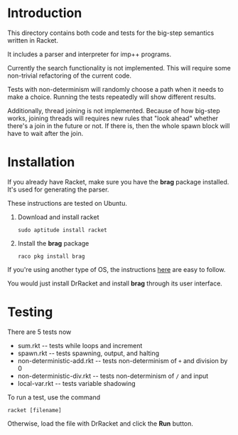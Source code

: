 # Introduction

This directory contains both code and tests for the big-step semantics written in Racket.

It includes a parser and interpreter for imp++ programs.

Currently the search functionality is not implemented. This will require some non-trivial refactoring of the current code.

Tests with non-determinism will randomly choose a path when it needs to make a choice. Running the tests repeatedly will show different results.

Additionally, thread joining is not implemented. Because of how big-step works, joining threads will requires new rules that "look ahead" whether there's a join in the future or not. If there is, then the whole spawn block will have to wait after the join.

# Installation

If you already have Racket, make sure you have the **brag** package installed. It's used for generating the parser.

These instructions are tested on Ubuntu.

1. Download and install racket

   ```
   sudo aptitude install racket
   ```

2. Install the **brag** package

   ```
   raco pkg install brag
   ```

If you're using another type of OS, the instructions [here](https://docs.racket-lang.org/getting-started/index.html) are easy to follow.

You would just install DrRacket and install **brag** through its user interface.

# Testing

There are 5 tests now
* sum.rkt -- tests while loops and increment
* spawn.rkt -- tests spawning, output, and halting
* non-deterministic-add.rkt -- tests non-determinism of `+` and division by 0
* non-deterministic-div.rkt -- tests non-determinism of `/` and input
* local-var.rkt -- tests variable shadowing

To run a test, use the command

```
racket [filename]
```

Otherwise, load the file with DrRacket and click the **Run** button.
